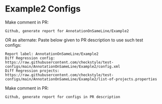 # Example2 Configs
Make comment in PR:
```
Github, generate report for AnnotationOnSameLine/Example2
```
OR as alternate:
Paste below given to PR description to use such test configs:
```
Report label: AnnotationOnSameLine/Example2
Diff Regression config: https://raw.githubusercontent.com/checkstyle/test-configs/main/AnnotationOnSameLine/Example2/config.xml
Diff Regression projects: https://raw.githubusercontent.com/checkstyle/test-configs/main/AnnotationOnSameLine/Example2/list-of-projects.properties
```
Make comment in PR:
```
Github, generate report for configs in PR description
```

